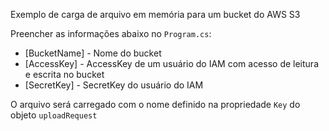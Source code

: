 Exemplo de carga de arquivo em memória para um bucket do AWS S3

Preencher as informações abaixo no ```Program.cs```:
* [BucketName] - Nome do bucket
* [AccessKey] - AccessKey de um usuário do IAM com acesso de leitura e escrita no bucket
* [SecretKey] - SecretKey do usuário do IAM

O arquivo será carregado com o nome definido na propriedade ```Key``` do objeto ```uploadRequest```
